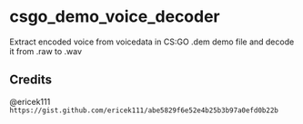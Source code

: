 # csgo_demo_voice_decoder
 Extract encoded voice from voicedata in CS:GO .dem demo file and decode it from .raw to .wav
## Credits
@ericek111 `https://gist.github.com/ericek111/abe5829f6e52e4b25b3b97a0efd0b22b`
